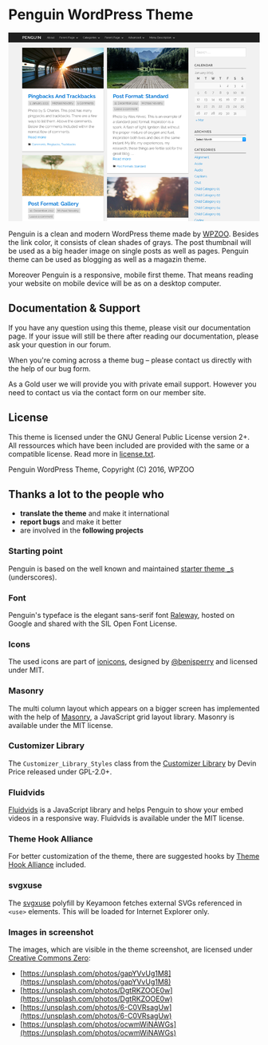 # Penguin WordPress Theme
![Screenshot of the WordPress Theme Penguin](screenshot.png)

Penguin is a clean and modern WordPress theme made by [WPZOO](https://wpzoo.ch/). Besides the link color, it consists of clean shades of grays. The post thumbnail will be used as a big header image on single posts as well as pages. Penguin theme can be used as blogging as well as a magazin theme.

Moreover Penguin is a responsive, mobile first theme. That means reading your website on mobile device will be as on a desktop computer.

## Documentation & Support
If you have any question using this theme, please visit our documentation page. If your issue will still be there after reading our documentation, please ask your question in our forum.

When you're coming across a theme bug – please contact us directly with the help of our bug form.

As a Gold user we will provide you with private email support. However you need to contact us via the contact form on our member site.

## License
This theme is licensed under the GNU General Public License version 2+. All ressources which have been included are provided with the same or a compatible license. Read more in [license.txt](/license.txt).

Penguin WordPress Theme, Copyright (C) 2016, WPZOO

## Thanks a lot to the people who
- **translate the theme** and make it international
- **report bugs** and make it better
- are involved in the **following projects**

### Starting point
Penguin is based on the well known and maintained [starter theme _s](https://github.com/Automattic/_s) (underscores).

### Font
Penguin's typeface is the elegant sans-serif font [Raleway](http://www.google.com/fonts/specimen/Raleway), hosted on Google and shared with the SIL Open Font License.

### Icons
The used icons are part of [ionicons](http://ionicons.com/), designed by [@benjsperry](https://twitter.com/benjsperry) and licensed under MIT.

### Masonry
The multi column layout which appears on a bigger screen has implemented with the help of [Masonry](http://masonry.desandro.com/), a JavaScript grid layout library. Masonry is available under the MIT license.

### Customizer Library
The `Customizer_Library_Styles` class from the [Customizer Library](https://github.com/devinsays/customizer-library) by Devin Price released under GPL-2.0+.

### Fluidvids
[Fluidvids](https://github.com/toddmotto/fluidvids) is a JavaScript library and helps Penguin to show your embed videos in a responsive way. Fluidvids is available under the MIT license.

### Theme Hook Alliance
For better customization of the theme, there are suggested hooks by [Theme Hook Alliance](https://github.com/zamoose/themehookalliance) included.

### svgxuse
The [svgxuse](https://github.com/Keyamoon/svgxuse) polyfill by Keyamoon fetches external SVGs referenced in `<use>` elements. This will be loaded for Internet Explorer only.

### Images in screenshot
The images, which are visible in the theme screenshot, are licensed under [Creative Commons Zero](http://creativecommons.org/publicdomain/zero/1.0/):
- [https://unsplash.com/photos/gapYVvUg1M8](https://unsplash.com/photos/gapYVvUg1M8)
- [https://unsplash.com/photos/DgtRKZOOE0w](https://unsplash.com/photos/DgtRKZOOE0w)
- [https://unsplash.com/photos/6-C0VRsagUw](https://unsplash.com/photos/6-C0VRsagUw)
- [https://unsplash.com/photos/ocwmWiNAWGs](https://unsplash.com/photos/ocwmWiNAWGs)